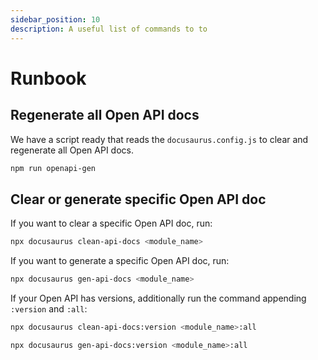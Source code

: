 ```yaml
---
sidebar_position: 10
description: A useful list of commands to to
---
```


# Runbook

## Regenerate all Open API docs

We have a script ready that reads the `docusaurus.config.js` to clear and regenerate all Open API docs.

```bash
npm run openapi-gen
```

## Clear or generate specific Open API doc

If you want to clear a specific Open API doc, run:

```bash
npx docusaurus clean-api-docs <module_name>
```

If you want to generate a specific Open API doc, run:

```bash
npx docusaurus gen-api-docs <module_name>
```

If your Open API has versions, additionally run the command appending `:version` and `:all`:

```bash
npx docusaurus clean-api-docs:version <module_name>:all
```

```bash
npx docusaurus gen-api-docs:version <module_name>:all
```
